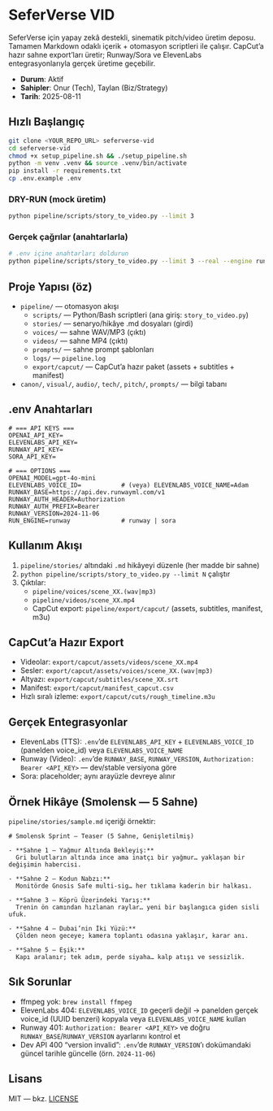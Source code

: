 # SeferVerse VID

SeferVerse için yapay zekâ destekli, sinematik pitch/video üretim deposu. Tamamen Markdown odaklı içerik + otomasyon scriptleri ile çalışır. CapCut’a hazır sahne export’ları üretir; Runway/Sora ve ElevenLabs entegrasyonlarıyla gerçek üretime geçebilir.

- **Durum**: Aktif
- **Sahipler**: Onur (Tech), Taylan (Biz/Strategy)
- **Tarih**: 2025-08-11

## Hızlı Başlangıç
```bash
git clone <YOUR_REPO_URL> seferverse-vid
cd seferverse-vid
chmod +x setup_pipeline.sh && ./setup_pipeline.sh
python -m venv .venv && source .venv/bin/activate
pip install -r requirements.txt
cp .env.example .env
```

### DRY-RUN (mock üretim)
```bash
python pipeline/scripts/story_to_video.py --limit 3
```

### Gerçek çağrılar (anahtarlarla)
```bash
# .env içine anahtarları doldurun
python pipeline/scripts/story_to_video.py --limit 3 --real --engine runway  # veya --engine sora
```

## Proje Yapısı (öz)
- `pipeline/` — otomasyon akışı
  - `scripts/` — Python/Bash scriptleri (ana giriş: `story_to_video.py`)
  - `stories/` — senaryo/hikâye .md dosyaları (girdi)
  - `voices/` — sahne WAV/MP3 (çıktı)
  - `videos/` — sahne MP4 (çıktı)
  - `prompts/` — sahne prompt şablonları
  - `logs/` — `pipeline.log`
  - `export/capcut/` — CapCut’a hazır paket (assets + subtitles + manifest)
- `canon/`, `visual/`, `audio/`, `tech/`, `pitch/`, `prompts/` — bilgi tabanı

## .env Anahtarları
```dotenv
# === API KEYS ===
OPENAI_API_KEY=
ELEVENLABS_API_KEY=
RUNWAY_API_KEY=
SORA_API_KEY=

# === OPTIONS ===
OPENAI_MODEL=gpt-4o-mini
ELEVENLABS_VOICE_ID=           # (veya) ELEVENLABS_VOICE_NAME=Adam
RUNWAY_BASE=https://api.dev.runwayml.com/v1
RUNWAY_AUTH_HEADER=Authorization
RUNWAY_AUTH_PREFIX=Bearer
RUNWAY_VERSION=2024-11-06
RUN_ENGINE=runway              # runway | sora
```

## Kullanım Akışı
1) `pipeline/stories/` altındaki `.md` hikâyeyi düzenle (her madde bir sahne)
2) `python pipeline/scripts/story_to_video.py --limit N` çalıştır
3) Çıktılar:
   - `pipeline/voices/scene_XX.(wav|mp3)`
   - `pipeline/videos/scene_XX.mp4`
   - CapCut export: `pipeline/export/capcut/` (assets, subtitles, manifest, m3u)

## CapCut’a Hazır Export
- Videolar: `export/capcut/assets/videos/scene_XX.mp4`
- Sesler: `export/capcut/assets/voices/scene_XX.(wav|mp3)`
- Altyazı: `export/capcut/subtitles/scene_XX.srt`
- Manifest: `export/capcut/manifest_capcut.csv`
- Hızlı sıralı izleme: `export/capcut/cuts/rough_timeline.m3u`

## Gerçek Entegrasyonlar
- ElevenLabs (TTS): `.env`’de `ELEVENLABS_API_KEY` + `ELEVENLABS_VOICE_ID` (panelden voice_id) veya `ELEVENLABS_VOICE_NAME`
- Runway (Video): `.env`’de `RUNWAY_BASE`, `RUNWAY_VERSION`, `Authorization: Bearer <API_KEY>` — dev/stable versiyona göre
- Sora: placeholder; aynı arayüzle devreye alınır

## Örnek Hikâye (Smolensk — 5 Sahne)
`pipeline/stories/sample.md` içeriği örnektir:

```
# Smolensk Sprint — Teaser (5 Sahne, Genişletilmiş)

- **Sahne 1 — Yağmur Altında Bekleyiş:**  
  Gri bulutların altında ince ama inatçı bir yağmur… yaklaşan bir değişimin habercisi.

- **Sahne 2 — Kodun Nabzı:**  
  Monitörde Gnosis Safe multi-sig… her tıklama kaderin bir halkası.

- **Sahne 3 — Köprü Üzerindeki Yarış:**  
  Trenin ön camından hızlanan raylar… yeni bir başlangıca giden sisli ufuk.

- **Sahne 4 — Dubai’nin İki Yüzü:**  
  Çölden neon geceye; kamera toplantı odasına yaklaşır, karar anı.

- **Sahne 5 — Eşik:**  
  Kapı aralanır; tek adım, perde siyaha… kalp atışı ve sessizlik.
```

## Sık Sorunlar
- ffmpeg yok: `brew install ffmpeg`
- ElevenLabs 404: `ELEVENLABS_VOICE_ID` geçerli değil → panelden gerçek voice_id (UUID benzeri) kopyala veya `ELEVENLABS_VOICE_NAME` kullan
- Runway 401: `Authorization: Bearer <API_KEY>` ve doğru `RUNWAY_BASE`/`RUNWAY_VERSION` ayarlarını kontrol et
- Dev API 400 “version invalid”: `.env`’de `RUNWAY_VERSION`’ı dokümandaki güncel tarihle güncelle (örn. `2024-11-06`)

## Lisans
MIT — bkz. [LICENSE](LICENSE)

